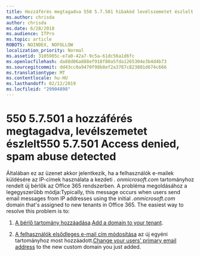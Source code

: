 ```yaml
---
title: Hozzáférés megtagadva 550 5.7.501 hibakód levélszemetet észlelt
ms.author: chrisda
author: chrisda
ms.date: 6/28/2018
ms.audience: ITPro
ms.topic: article
ROBOTS: NOINDEX, NOFOLLOW
localization_priority: Normal
ms.assetid: 3105905c-e7a0-42a7-9c5a-61dc56a1d6fc
ms.openlocfilehash: da88d06a888ef918f80a5fda1265304e3b4d4b73
ms.sourcegitcommit: dd43cc0a9470f98b8ef2a3787c823801d674c666
ms.translationtype: MT
ms.contentlocale: hu-HU
ms.lasthandoff: 02/12/2019
ms.locfileid: "29904898"
---
```

# <a name="550-57501-access-denied-spam-abuse-detected"></a><span data-ttu-id="ce6db-102">550 5.7.501 a hozzáférés megtagadva, levélszemetet észlelt</span><span class="sxs-lookup"><span data-stu-id="ce6db-102">550 5.7.501 Access denied, spam abuse detected</span></span>

<span data-ttu-id="ce6db-p101">Általában ez az üzenet akkor jelentkezik, ha a felhasználók e-mailek küldésére az IP-címek használata a kezdeti *. onmicrosoft.com* tartományhoz rendelt új bérlők az Office 365 rendszerben. A probléma megoldásához a legegyszerűbb módja:</span><span class="sxs-lookup"><span data-stu-id="ce6db-p101">Typically, this message occurs when users send email messages from IP addresses using the initial  *.onmicrosoft.com*  domain that's assigned to new tenants in Office 365. The easiest way to resolve this problem is to:</span></span> 
  
1. <span data-ttu-id="ce6db-105">[A bérlő tartomány hozzáadása](https://support.office.com/article/6383f56d-3d09-4dcb-9b41-b5f5a5efd611.aspx).</span><span class="sxs-lookup"><span data-stu-id="ce6db-105">[Add a domain to your tenant](https://support.office.com/article/6383f56d-3d09-4dcb-9b41-b5f5a5efd611.aspx).</span></span>
    
2. <span data-ttu-id="ce6db-106">[A felhasználók elsődleges e-mail cím módosítása](https://support.office.com/article/fb5ac074-e203-4e1f-9843-b9d1a3e03297.aspx) az új egyéni tartományhoz most hozzáadott.</span><span class="sxs-lookup"><span data-stu-id="ce6db-106">[Change your users' primary email address](https://support.office.com/article/fb5ac074-e203-4e1f-9843-b9d1a3e03297.aspx) to the new custom domain you just added.</span></span> 
    

